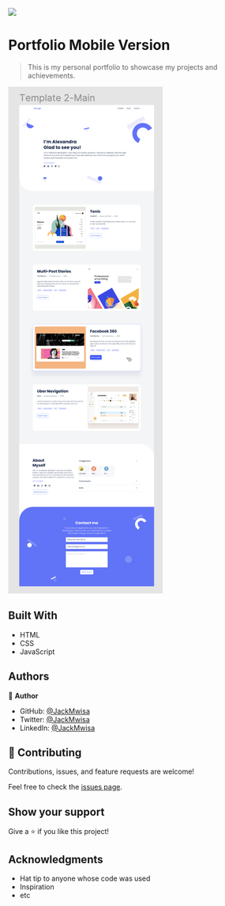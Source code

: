 ![](https://img.shields.io/badge/Microverse-blueviolet)

# Portfolio Mobile Version


> This is my personal portfolio to showcase my projects and achievements.


![Screenshot](./desktop.png)


## Built With

- HTML
- CSS
- JavaScript


## Authors

👤 **Author**


- GitHub: [@JackMwisa](https://github.com/githubhandle)
- Twitter: [@JackMwisa](https://twitter.com/twitterhandle)
- LinkedIn: [@JackMwisa](https://linkedin.com/in/linkedinhandle)

## 🤝 Contributing

Contributions, issues, and feature requests are welcome!

Feel free to check the [issues page](../../issues/).

## Show your support

Give a ⭐️ if you like this project!

## Acknowledgments

- Hat tip to anyone whose code was used
- Inspiration
- etc

